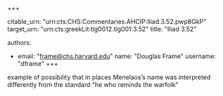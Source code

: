 +++


citable_urn: "urn:cts:CHS:Commentaries.AHCIP:Iliad.3.52.pwp8GkP"
target_urn: "urn:cts:greekLit:tlg0012.tlg001:3.52"
title: "Iliad 3.52"

authors:
- email: "frame@chs.harvard.edu"
  name: "Douglas Frame"
  username: "dframe"
+++

<p>example of possibility that in places Menelaos’s name was interpreted differently from the standard “he who reminds the warfolk”</p>